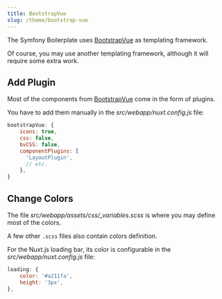 ```yaml
---
title: BootstrapVue
slug: /theme/bootstrap-vue
---
```


The Symfony Boilerplate uses [BootstrapVue](https://bootstrap-vue.org/) as templating framework.

Of course, you may use another templating framework, although it will require some extra work.

## Add Plugin

Most of the components from [BootstrapVue](https://bootstrap-vue.org/) come in the form of plugins.

You have to add them manually in the *src/webapp/nuxt.config.js* file:

```js title="src/webapp/nuxt.config.js"
bootstrapVue: {
    icons: true,
    css: false,
    bvCSS: false,
    componentPlugins: [
      'LayoutPlugin',
      // etc.
    },
}
``` 

## Change Colors

The file *src/webapp/assets/css/_variables.scss* is where you may define most of the colors.

A few other `.scss` files also contain colors definition.

For the Nuxt.js loading bar, its color is configurable in the  *src/webapp/nuxt.config.js* file:

```js title="src/webapp/nuxt.config.js"
loading: {
    color: '#a211fa',
    height: '3px',
},
``` 
